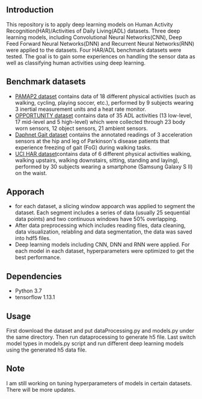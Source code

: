 ## Introduction
This repository is to apply deep learning models on Human Activity Recognition(HAR)/Activities of Daily Living(ADL) datasets. Three deep learning models, including Convolutional Neural Networks(CNN), Deep Feed Forward Neural Networks(DNN) and Recurrent Neural Networks(RNN) were applied to the datasets. Four HAR/ADL benchmark datasets were tested. The goal is to gain some experiences on handling the sensor data as well as classifying human activities using deep learning. 

## Benchmark datasets
  * [PAMAP2 dataset](https://archive.ics.uci.edu/ml/datasets/PAMAP2+Physical+Activity+Monitoring) contains data of 18 different physical activities (such as walking, cycling, playing soccer, etc.), performed by 9 subjects wearing 3 inertial measurement units and a heat rate monitor.
  * [OPPORTUNITY dataset](https://archive.ics.uci.edu/ml/datasets/opportunity+activity+recognition) contains data of 35 ADL activities (13 low-level, 17 mid-level and 5 high-level) which were collected through 23 body worn sensors, 12 object sensors, 21 ambient sensors. 
  * [Daphnet Gait dataset](https://archive.ics.uci.edu/ml/datasets/Daphnet+Freezing+of+Gait) contains the annotated readings of 3 acceleration sensors at the hip and leg of Parkinson's disease patients that experience freezing of gait (FoG) during walking tasks.
  * [UCI HAR dataset](https://archive.ics.uci.edu/ml/datasets/human+activity+recognition+using+smartphones)contains data of 6 different physical activities walking, walking upstairs, walking downstairs, sitting, standing and laying), performed by 30 subjects wearing a smartphone (Samsung Galaxy S II) on the waist.
  
## Apporach
  * for each dataset, a slicing window appoarch was applied to segment the dataset. Each segment includes a series of data (usually 25 sequential data points) and two continuous windows have 50% overlapping. 
  * After data preprocessing which includes reading files, data cleaning, data visualization, relabling and data segmentation, the data was saved into hdf5 files.
  * Deep learning models including CNN, DNN and RNN were applied. For each model in each dataset, hyperparameters were optimized to get the best performance.

## Dependencies
* Python 3.7
* tensorflow 1.13.1

## Usage
First download the dataset and put dataProcessing.py and models.py under the same directory. Then run dataprocessing to generate h5 file. Last switch model types in models.py script and run different deep learning models using the generated h5 data file.

## Note 
I am still working on tuning hyperparameters of models in certain datasets. There will be more updates. 

